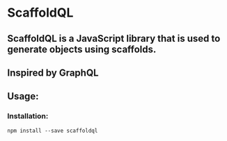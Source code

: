 # ScaffoldQL

## ScaffoldQL is a JavaScript library that is used to generate objects using scaffolds.

## Inspired by GraphQL

## Usage:

### Installation:

```
npm install --save scaffoldql
```
